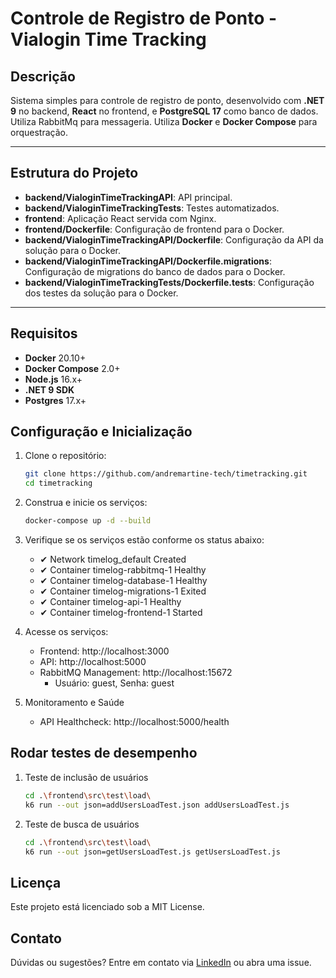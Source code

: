 # Controle de Registro de Ponto - Vialogin Time Tracking

## Descrição

Sistema simples para controle de registro de ponto, desenvolvido com **.NET 9** no backend, **React** no frontend, e **PostgreSQL 17** como banco de dados. 
Utiliza RabbitMq para messageria.
Utiliza **Docker** e **Docker Compose** para orquestração.

---

## Estrutura do Projeto

- **backend/VialoginTimeTrackingAPI**: API principal.
- **backend/VialoginTimeTrackingTests**: Testes automatizados.
- **frontend**: Aplicação React servida com Nginx.
- **frontend/Dockerfile**: Configuração de frontend para o Docker.
- **backend/VialoginTimeTrackingAPI/Dockerfile**: Configuração da API da solução para o Docker.
- **backend/VialoginTimeTrackingAPI/Dockerfile.migrations**: Configuração de migrations do banco de dados para o Docker.
- **backend/VialoginTimeTrackingTests/Dockerfile.tests**: Configuração dos testes da solução para o Docker.

---

## Requisitos

- **Docker** 20.10+
- **Docker Compose** 2.0+
- **Node.js** 16.x+
- **.NET 9 SDK**
- **Postgres** 17.x+

## Configuração e Inicialização

1. Clone o repositório:
    ```bash
    git clone https://github.com/andremartine-tech/timetracking.git
    cd timetracking

2. Construa e inicie os serviços:
    ```bash
    docker-compose up -d --build

3. Verifique se os serviços estão conforme os status abaixo:
    - ✔ Network timelog_default          Created
    - ✔ Container timelog-rabbitmq-1     Healthy
    - ✔ Container timelog-database-1     Healthy
    - ✔ Container timelog-migrations-1   Exited
    - ✔ Container timelog-api-1          Healthy
    - ✔ Container timelog-frontend-1     Started 

4. Acesse os serviços:    
    
    - Frontend: http://localhost:3000
    - API: http://localhost:5000
    - RabbitMQ Management: http://localhost:15672
        - Usuário: guest, Senha: guest

5. Monitoramento e Saúde
    - API Healthcheck: http://localhost:5000/health

## Rodar testes de desempenho

1. Teste de inclusão de usuários
    ```bash
    cd .\frontend\src\test\load\
    k6 run --out json=addUsersLoadTest.json addUsersLoadTest.js

2. Teste de busca de usuários
    ```bash
    cd .\frontend\src\test\load\
    k6 run --out json=getUsersLoadTest.js getUsersLoadTest.js

## Licença
Este projeto está licenciado sob a MIT License.

## Contato
Dúvidas ou sugestões? Entre em contato via [LinkedIn](https://www.linkedin.com/in/andresantos1983/) ou abra uma issue.